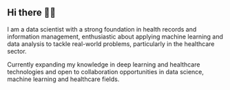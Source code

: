 ## Hi there 👋🏾


I am a data scientist with a strong foundation in health records and information management, enthusiastic about applying machine learning and data analysis to tackle real-world problems, particularly in the healthcare sector. 

Currently expanding my knowledge in deep learning and healthcare technologies and open to collaboration opportunities in data science, machine learning and healthcare fields.
<!--
**Shisiajoy/shisiajoy** is a ✨ _special_ ✨ repository because its `README.md` (this file) appears on your GitHub profile.

Here are some ideas to get you started:

- 🔭 I’m currently working on ...
- 🌱 I’m currently learning ...
- 👯 I’m looking to collaborate on ...
- 🤔 I’m looking for help with ...
- 💬 Ask me about ...
- 📫 How to reach me: ...
- 😄 Pronouns: ...
- ⚡ Fun fact: ...
-->
